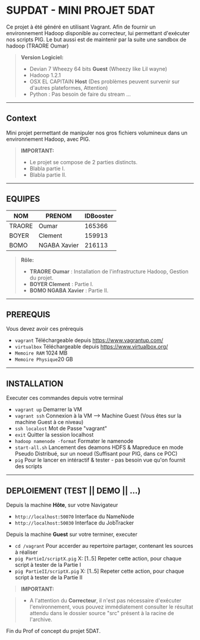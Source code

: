 SUPDAT - MINI PROJET 5DAT
===================
Ce projet à été généré en utilisant Vagrant. Afin de fournir un environnement Hadoop disponible au correcteur, lui permettant d'exécuter nos scripts PIG. Le but aussi est de maintenir par la suite une sandbox de hadoop (TRAORE Oumar)

> **Version Logiciel:**
> - Devian 7 Wheezy 64 bits **Guest** (Wheezy like Lil wayne)
> - Hadoop 1.2.1
> - OSX EL CAPITAIN **Host** (Des problèmes peuvent survenir sur d'autres plateformes, Attention)
> - Python : Pas besoin de faire du stream ...

----------


Context
-------------

Mini projet permettant de manipuler nos gros fichiers volumineux dans un environnement Hadoop, avec PIG.

> **IMPORTANT:**
> - Le projet se compose de 2 parties distincts.
> - Blabla partie I.
> - Blabla partie II.

----------


EQUIPES
-------------------

NOM      | PRENOM  		| IDBooster
-------- | -----------|-----------
TRAORE   | Oumar   		| 165366
BOYER    | Clement 		| 159913
BOMO     | NGABA Xavier | 216113  


> **Rôle:**
> - **TRAORE Oumar** : Installation de l'infrastructure Hadoop, Gestion du projet.
> - **BOYER Clement** : Partie I.
> - **BOMO NGABA Xavier** : Partie II.


----------


PREREQUIS
-------------

Vous devez avoir ces prérequis

- ```vagrant```  Téléchargeable depuis https://www.vagrantup.com/
- ```virtualbox``` Téléchargeable depuis https://www.virtualbox.org/
- ```Memoire RAM``` 1024 MB
- ```Memoire Physique```20 GB


----------


INSTALLATION
-------------
Executer ces commandes depuis votre terminal

- ```vagrant up```  Demarrer la VM
- ```vagrant ssh``` Connexion à la VM --> Machine Guest (Vous êtes sur la machine Guest à ce niveau)
- ```ssh localost```  Mot de Passe "vagrant"
- ```exit```  Quitter la session localhost
- ```hadoop namenode -format```  Formater le namenode
- ```start-all.sh``` Lancement des deamons HDFS & Mapreduce en mode Pseudo Distribué, sur un noeud (Suffisant pour PIG, dans ce POC)
- ```pig```  Pour le lancer en intéractif & tester - pas besoin vue qu'on fournit des scripts



----------


DEPLOIEMENT (TEST || DEMO || ...)
-------------

Depuis la machine **Hôte**, sur votre Navigateur

- ```http://localhost:50070``` Interface du NameNode
- ```http://localhost:50030``` Interface du JobTracker

Depuis la machine **Guest** sur votre terminer, executer
 
- ```cd /vagrant``` Pour accerder au repertoire partager, contenant les sources à réaliser
- ```pig PartieI/scriptX.pig``` X: [1..5] Repeter cette action, pour chaque script à tester de la Partie I
- ```pig PartieII/scriptX.pig``` X: [1..5] Repeter cette action, pour chaque script à tester de la Partie II


> **IMPORTANT:**

> - A l'attention du **Correcteur**, il n'est pas nécessaire d'exécuter l'environnement, vous pouvez immédiatement consulter le résultat attendu dans le dossier source "src" présent à la racine de l'archive.


Fin du Prof of concept du projet 5DAT.
